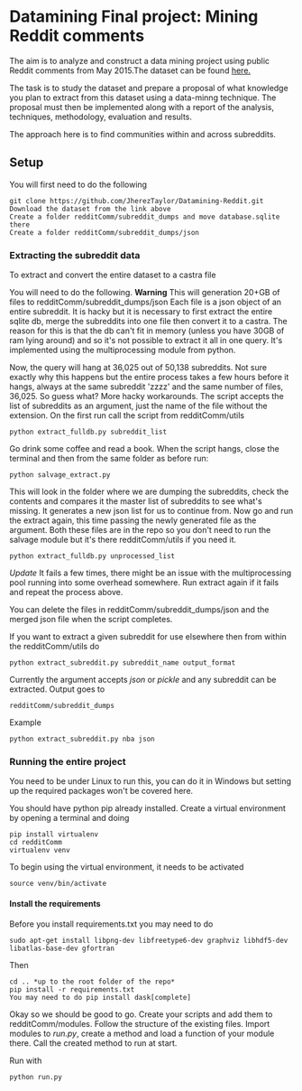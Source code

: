 # Datamining Final project: Mining Reddit comments
The aim is to analyze and construct a data mining project using public Reddit
comments from May 2015.The dataset can be found
[here.](https://www.kaggle.com/c/reddit-comments-may-2015.)

The task is to study the dataset and prepare a proposal of what knowledge you
plan to extract from this dataset using a data-minng technique.
The proposal must then be implemented along with a report of the analysis,
techniques, methodology, evaluation and results.

The approach here is to find communities within and across subreddits.

## Setup

You will first need to do the following

    git clone https://github.com/JherezTaylor/Datamining-Reddit.git
    Download the dataset from the link above
    Create a folder redditComm/subreddit_dumps and move database.sqlite there
    Create a folder redditComm/subreddit_dumps/json

### Extracting the subreddit data

To extract and convert the entire dataset to a castra file

You will need to do the following. **Warning** This will generation 20+GB of
files to redditComm/subreddit_dumps/json
Each file is a json object of an entire subreddit. It is hacky
but it is necessary to first extract the entire sqlite db, merge the subreddits
into one file then convert it to a castra. The reason for this is that the db
can't fit in memory (unless you have 30GB of ram lying around) and so it's not
possible to extract it all in one query. It's implemented using the
multiprocessing module from python.

Now, the query will hang at 36,025 out of 50,138 subreddits. Not sure exactly
why this happens but the entire process takes a few hours before it hangs,
always at the same subreddit 'zzzz' and the same number of files, 36,025. So
guess what? More hacky workarounds. The script accepts the list of subreddits as
an argument, just the name of the file without the extension. On the first run
call the script from redditComm/utils

    python extract_fulldb.py subreddit_list

Go drink some coffee and read a book. When the script hangs, close the terminal
and then from the same folder as before run:

    python salvage_extract.py

This will look in the folder where we are dumping the subreddits, check the
contents and compares it the master list of subreddits to see what's missing.
It generates a new json list for us to continue from. Now go and run the extract
again, this time passing the newly generated file as the argument. Both these
files are in the repo so you don't need to run the salvage module but it's there
redditComm/utils if you need it.

    python extract_fulldb.py unprocessed_list

*Update* It fails a few times, there might be an issue with the multiprocessing
pool running into some overhead somewhere. Run extract again if it fails and repeat
the process above.

You can delete the files in redditComm/subreddit_dumps/json
and the merged json file when the script completes.

If you want to extract a given subreddit for use elsewhere then from within
the redditComm/utils do

    python extract_subreddit.py subreddit_name output_format

Currently the argument accepts *json* or *pickle* and any subreddit can be
extracted. Output goes to

    redditComm/subreddit_dumps
Example

    python extract_subreddit.py nba json

### Running the entire project
You need to be under Linux to run this, you can do it in Windows but setting
up the required packages won't be covered here.

You should have python pip already installed. Create a virtual environment by
opening a terminal and doing

    pip install virtualenv
    cd redditComm
    virtualenv venv

To begin using the virtual environment, it needs to be activated

    source venv/bin/activate

#### Install the requirements
Before you install requirements.txt you may need to do

    sudo apt-get install libpng-dev libfreetype6-dev graphviz libhdf5-dev libatlas-base-dev gfortran

Then

    cd .. *up to the root folder of the repo*
    pip install -r requirements.txt
    You may need to do pip install dask[complete]

Okay so we should be good to go. Create your scripts and add them to
redditComm/modules. Follow the structure of the existing files. Import modules
to *run.py*, create a method and load a function of your module there. Call the
created method to run at start.

Run with

    python run.py
